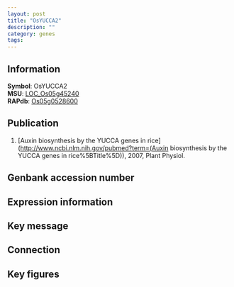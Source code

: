 ```yaml
---
layout: post
title: "OsYUCCA2"
description: ""
category: genes
tags: 
---
```


## Information
__Symbol__: OsYUCCA2  
__MSU__: [LOC_Os05g45240](http://rice.plantbiology.msu.edu/cgi-bin/ORF_infopage.cgi?orf=LOC_Os05g45240)  
__RAPdb__: [Os05g0528600](http://rapdb.dna.affrc.go.jp/viewer/gbrowse_details/irgsp1?name=Os05g0528600)  

## Publication
1. [Auxin biosynthesis by the YUCCA genes in rice](http://www.ncbi.nlm.nih.gov/pubmed?term=(Auxin biosynthesis by the YUCCA genes in rice%5BTitle%5D)), 2007, Plant Physiol.

## Genbank accession number

## Expression information

## Key message

## Connection

## Key figures


